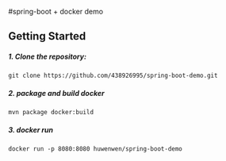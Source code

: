 #spring-boot + docker demo

## Getting Started

##### 1. Clone the repository:
    git clone https://github.com/438926995/spring-boot-demo.git
##### 2. package and build docker
    mvn package docker:build
##### 3. docker run    
    docker run -p 8080:8080 huwenwen/spring-boot-demo
